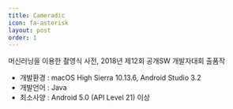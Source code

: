 ```yaml
---
title: Cameradic
icon: fa-asterisk
layout: post
order: 1
---
```

<style>
.youtube{
	position : relative;
	width : 100%;
	height : 0;
}

.video{
	position : absolute;
	top : 0;
	left : 0;
	width : 100%;
	height : 100%;
}
</style>
<div class="youtube"><iframe class="video"  src="https://www.youtube.com/embed/eSzmsdFhwlE" frameborder="0" allow="autoplay; encrypted-media" allowfullscreen></iframe></div>

머신러닝을 이용한 촬영식 사전, 2018년 제12회 공개SW 개발자대회 출품작

- 개발환경 : macOS High Sierra 10.13.6, Android Studio 3.2
- 개발언어 : Java
- 최소사양 : Android 5.0 (API Level 21) 이상
